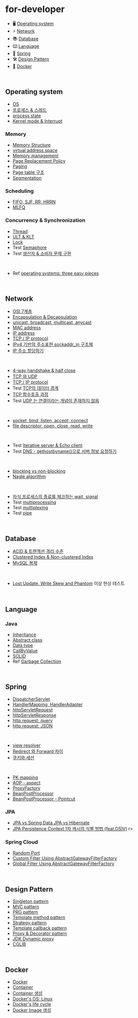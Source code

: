 # for-developer

- 🖥 [Operating system](#operating-system)
- ⚡️ [Network](#network)
- 📚 [Database](#database)
- ⌨️ [Language](#language)
- 🌱 [Spring](#spring)
- 🛠 [Design Pattern](#design-pattern)
- 🐳 [Docker](#docker)

<br>

## Operating system

- [OS](https://github.com/nayoung238/for-me/blob/main/operating-system/docs/operating_system.md)
- [프로세스 & 스레드](https://github.com/nayoung238/for-me/blob/main/operating-system/docs/process_and_thread.md)
- [process state](https://github.com/nayoung238/for-me/blob/main/operating-system/docs/process_state.md)
- [Kernel mode & Interrupt](https://github.com/nayoung238/for-me/blob/main/operating-system/docs/interrupt.md)

### Memory

- [Memory Structure](https://github.com/nayoung238/for-me/blob/main/operating-system/docs/memory_structure.md)
- [virtual address space](https://github.com/nayoung8142/for-developer/blob/master/Operating-system/virtual_address_space.md)
- [Memory management](https://github.com/nayoung8142/for-developer/blob/master/Operating-system/memory_management.md)
- [Page Replacement Policy](https://github.com/nayoung8142/for-developer/blob/master/Operating-system/page_replacement_policy.md)
- [Paging](https://github.com/nayoung8142/for-developer/blob/master/Operating-system/paging.md)
- [Page table 구조](https://github.com/nayoung8142/for-developer/blob/master/Operating-system/page_table_structure.md)
- [Segmentation](https://github.com/nayoung8142/for-developer/blob/master/Operating-system/segmentation.md)

### Scheduling

- [FIFO, SJF, RR, HRRN](https://github.com/nayoung8142/for-developer/blob/master/Operating-system/scheduling.md)
- [MLFQ](https://github.com/nayoung8142/for-developer/blob/master/Operating-system/multi_level_feedback_queue.md)

### Concurrency & Synchronization

- [Thread](https://github.com/nayoung8142/for-developer/blob/master/operating-system/docs/thread.md)
- [ULT & KLT](https://github.com/nayoung8142/for-developer/blob/master/operating-system/docs/ult_and_klt.md)
- [Lock](https://github.com/nayoung8142/for-developer/blob/master/operating-system/docs/lock.md)
- Test [Semaphore](https://github.com/nayoung8142/for-developer/blob/master/operating-system/docs/semaphore.md)
- Test [생산자 & 소비자 문제 구현](https://github.com/nayoung8142/for-developer/blob/master/operating-system/docs/producer_consumer_problem.md)
<br>

- Ref [operating systems: three easy pieces](https://pages.cs.wisc.edu/~remzi/OSTEP/)

<br>

## Network

- [OSI 7계층](https://github.com/nayoung238/for-me/blob/main/network/docs/OSI-7-layer.md)
- [Encapsulation & Decapsulation](https://github.com/nayoung238/for-me/blob/main/network/docs/encapsulation.md)
- [unicast, broadcast, multicast, anycast](https://github.com/nayoung238/for-me/blob/main/network/docs/unicast_BUM_traffic.md)
- [MAC address](https://github.com/nayoung238/for-me/blob/main/network/docs/MAC-address.md)
- [IP address](https://github.com/nayoung238/for-me/blob/main/network/docs/IP-address.md)
- [TCP / IP protocol](https://github.com/nayoung238/for-me/blob/main/network/docs/TCP-IP-protocol.md)
- [IPv4 기반의 주소표현 sockaddr_in 구조체](https://github.com/nayoung238/for-me/blob/main/network/docs/sockaddr.md)
- [IP 주소 할당하기](https://github.com/nayoung238/for-me/blob/main/network/docs/allocate-ip.md)
<br>

- [4-way handshake & half close](https://github.com/nayoung238/for-me/blob/main/network/docs/4-way-handshake.md)
- [TCP 와 UDP](https://github.com/nayoung238/for-me/blob/main/network/docs/TCP-VS-UDP.md)
- [TCP / IP protocol](https://github.com/nayoung238/for-me/blob/main/network/docs/TCP-IP-protocol.md)
- Test [TCP의 데이터 경계](https://github.com/nayoung238/for-me/blob/main/network/docs/boundary-of-tcp-transmission-data.md)
- [TCP 함수호출 과정](https://github.com/nayoung238/for-me/blob/main/network/docs/TCP-system-call.md)
- Test [UDP 는 연결이라는 개념이 존재하지 않음](https://github.com/nayoung238/for-me/blob/main/network/docs/UDP-system-call.md)
<br>

- [socket, bind, listen, accept, connect](https://github.com/nayoung238/for-me/blob/main/network/docs/socket.md)
- [file descriptor, open, close, read, write](https://github.com/nayoung238/for-me/blob/main/network/docs/file-descriptor.md)
<br>

- Test [Iterative server & Echo client](https://github.com/nayoung238/for-me/blob/main/network/docs/iterative-server-and-echo-client.md)
- Test [DNS - gethostbyname()으로 서버 정보 요청하기](https://github.com/nayoung238/for-me/blob/main/network/docs/dns.md)
<br>

- [blocking vs non-blocking](https://github.com/nayoung238/for-me/blob/main/network/docs/blocking-vs-non-blocking.md)
- [Nagle algorithm](https://github.com/nayoung238/for-me/blob/main/network/docs/nagle-algorithm.md)
<br>

- [자식 프로세스의 종료를 체크하는 wait, signal](https://github.com/nayoung238/for-me/blob/main/network/docs/zombie-check.md)
- Test [multiprocessing](https://github.com/nayoung238/for-me/blob/main/network/docs/multiprocess.md)
- Test [multiplexing](https://github.com/nayoung238/for-me/blob/main/network/docs/multiplexing.md)
- Test [pipe](https://github.com/nayoung238/for-me/blob/main/network/docs/pipe.md)

<br>

## Database

- [ACID & 트랜잭션 격리 수준](https://github.com/nayoung238/for-me/blob/main/database/docs/acid_transaction_isolation_level.md)
- [Clustered Index & Non-clustered Index](https://github.com/nayoung238/for-me/blob/main/database/docs/clustered_index_and_nonclustered_index.md)
- [MySQL 복제](https://github.com/nayoung238/for-me/blob/main/database/docs/replication.md)
<br>

- [Lost Update, Write Skew and Phantom](https://medium.com/@nayoung238/lost-update-write-skew-and-phantom-test-aa31887fdfb2) 이상 현상 테스트

<br>

## Language

### Java

- [Inheritance](https://github.com/nayoung8142/for-developer/blob/master/Language/Java/Inheritance.md)
- [Abstract class](https://github.com/nayoung8142/for-developer/blob/master/Language/Java/AbstractClass.md)
- [Data type](https://github.com/nayoung8142/for-developer/blob/master/Language/Java/DataType.md)
- [CallByValue](https://github.com/nayoung8142/for-developer/blob/master/Language/Java/CallByValue.md)
- [SOLID](https://github.com/nayoung8142/for-developer/blob/master/Language/Java/SOLID.md)
- Ref [Garbage Collection](https://d2.naver.com/helloworld/1329)

<br>

## Spring

- [DispatcherServlet](https://github.com/nayoung238/for-me/blob/main/spring/docs/dispatcher_servlet.md)
- [HandlerMapping, HandlerAdapter](https://github.com/nayoung238/for-me/blob/main/spring/docs/handler_mapping_and_adapter.md)
- [httpServletRequest](https://github.com/nayoung238/for-me/blob/main/spring/docs/http_servlet_request.md)
- [httpServletResponse](https://github.com/nayoung238/for-me/blob/main/spring/docs/http_servlet_response.md)
- [http request: query](https://github.com/nayoung238/for-me/blob/main/spring/docs/http_request_query.md)
- [http request: JSON](https://github.com/nayoung238/for-me/blob/main/spring/docs/http_request_json.md)

<br>

- [view resolver](https://github.com/nayoung238/for-me/blob/main/spring/docs/view_resolver.md)
- [Redirect 와 Forward 차이](https://github.com/nayoung238/for-me/blob/main/spring/docs/redirect_forward.md)
- [쿠키와 세션](https://github.com/nayoung238/for-me/blob/main/spring/docs/cookie_and_session.md)

<br>

- [PK mapping](https://github.com/nayoung238/for-me/blob/main/spring/docs/pk_mapping.md)
- [AOP - aspect](https://github.com/nayoung238/for-me/blob/main/spring/docs/aop_aspect.md)
- [ProxyFactory](https://github.com/nayoung238/for-me/blob/main/spring/docs/proxy_factory.md)
- [BeanPostProcessor](https://github.com/nayoung238/for-me/blob/main/spring/docs/bean_post_processor.md)
- [BeanPostProcessor - Pointcut](https://github.com/nayoung238/for-me/blob/main/spring/docs/bean_post_processor_pointcut.md)

### JPA

- [JPA vs Spring Data JPA vs Hibernate](https://medium.com/@nayoung238/jpa-vs-spring-data-jpa-vs-hibernate-5657f21f2e18)
- [JPA Persistence Context 1차 캐시의 식별 방법 (feat.OSIV)](https://medium.com/@nayoung238/jpa-persistence-context%EC%97%90%EC%84%9C-entity-%EC%8B%9D%EB%B3%84-%EB%B0%A9%EB%B2%95-feat-osiv-d6b85bb53713)
r>

### Spring Cloud

- [Random Port](https://github.com/nayoung238/for-me/blob/main/spring/docs/random_port.md)
- [Custom Filter Using AbstractGatewayFilterFactory](https://github.com/nayoung238/for-me/blob/main/spring/docs/custom_filter.md)
- [Global Filter Using AbstractGatewayFilterFactory](https://github.com/nayoung238/for-me/blob/main/spring/docs/global_filter.md)

<br>

## Design Pattern

- [Singleton pattern](https://github.com/nayoung238/for-me/blob/main/design-pattern/docs/singleton_pattern.md)
- [MVC pattern](https://github.com/nayoung238/for-me/blob/main/design-pattern/docs/spring_mvc.md)
- [PRG pattern](https://github.com/nayoung238/for-me/blob/main/design-pattern/docs/post_redirect_get_pattern.md)
- [Template method pattern](https://github.com/nayoung238/for-me/blob/main/design-pattern/docs/template_method_pattern.md)
- [Strategy pattern](https://github.com/nayoung238/for-me/blob/main/design-pattern/docs/strategy_pattern.md)
- [Template callback pattern](https://github.com/nayoung238/for-me/blob/main/design-pattern/docs/template_callback_pattern.md)
- [Proxy & Decorator pattern](https://github.com/nayoung238/for-me/blob/main/design-pattern/docs/proxy_and_decorator_pattern.md)
- [JDK Dynamic proxy](https://github.com/nayoung238/for-me/blob/main/design-pattern/docs/JDK_dynamic_proxy.md)
- [CGLIB](https://github.com/nayoung238/for-me/blob/main/design-pattern/docs/CGLIB.md)

<br>

## Docker

- [Docker](https://github.com/nayoung238/for-me/blob/main/docker/docs/what_is_docker.md)
- [Container](https://github.com/nayoung238/for-me/blob/main/docker/docs/what_is_container.md)
- [Container 생성](https://github.com/nayoung238/for-me/blob/main/docker/docs/create_container.md)
- [Docker's OS: Linux](https://github.com/nayoung238/for-me/blob/main/docker/docs/docker_os_linux.md)
- [Docker's life cycle](https://github.com/nayoung238/for-me/blob/main/docker/docs/docker_life_cycle.md)
- [Docker Image 생성](https://github.com/nayoung238/for-me/blob/main/docker/docs/create_docker_image.md)
